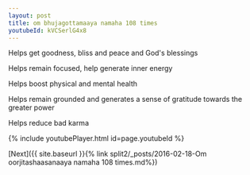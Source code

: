 ```yaml
---
layout: post
title: om bhujagottamaaya namaha 108 times
youtubeId: kVCSerlG4x8
---
```

 
 
Helps get goodness, bliss and peace and God's blessings
 
Helps remain focused, help generate inner energy 
 
Helps boost physical and mental health 
 
Helps remain grounded and generates a sense of gratitude towards the greater power 
 
Helps reduce bad karma
 
 
 
 


{% include youtubePlayer.html id=page.youtubeId %}
 
[Next]({{ site.baseurl }}{% link  split2/_posts/2016-02-18-Om oorjitashaasanaaya namaha 108 times.md%})
 
